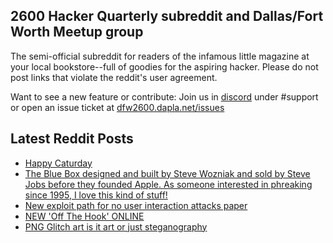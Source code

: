 ## 2600 Hacker Quarterly subreddit and Dallas/Fort Worth Meetup group
The semi-official subreddit for readers of the infamous little magazine at your local bookstore--full of goodies for the aspiring hacker. Please do not post links that violate the reddit's user agreement.

Want to see a new feature or contribute: 
Join us in [discord](https://dfw2600.dapla.net/chat) under #support or open an issue ticket at [dfw2600.dapla.net/issues](https://dfw2600.dapla.net/issues)

## Latest Reddit Posts
<!-- BLOG-POST-LIST:START -->
- [Happy Caturday](https://www.reddit.com/r/2600/comments/12n9p4d/happy_caturday/)
- [The Blue Box designed and built by Steve Wozniak and sold by Steve Jobs before they founded Apple. As someone interested in phreaking since 1995, I love this kind of stuff!](https://www.reddit.com/r/2600/comments/12n876l/the_blue_box_designed_and_built_by_steve_wozniak/)
- [New exploit path for no user interaction attacks paper](https://www.reddit.com/r/2600/comments/12kny7m/new_exploit_path_for_no_user_interaction_attacks/)
- [NEW 'Off The Hook' ONLINE](https://2600.com/hook/12-04-2023)
- [PNG Glitch art is it art or just steganography](https://www.reddit.com/r/2600/comments/12jyhul/png_glitch_art_is_it_art_or_just_steganography/)
<!-- BLOG-POST-LIST:END -->
